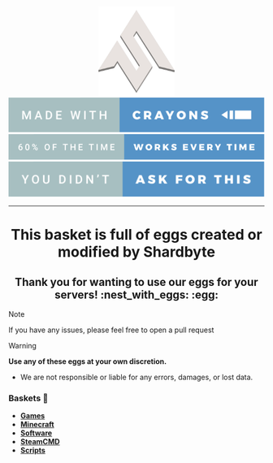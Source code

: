 <!--
#
#
###########################
#                         #
#  Saint @ Shardbyte.com  #
#                         #
###########################
# Author: Shardbyte (Saint)
#
#
-->

<div id="header" align="center">
  <img src="https://raw.githubusercontent.com/Shardbyte/Shardbyte/main/img/logo-shardbyte-master-light.webp" alt="logo-shardbyte" width="150"/>
</div>

<div id="sub-header-1" align="center">
  <img src="img/crayons-shardbyte.svg" alt="crayons-shardbyte"/>
  <img src="img/60-percent-shardbyte.svg" alt="60-percent-shardbyte"/>
  <img src="img/didnt-ask-shardbyte.svg" alt="didnt-ask-shardbyte"/>
</div>

---

<h1 align="center">
  This basket is full of eggs created or modified by Shardbyte
</h1>

<h2 align="center">
  Thank you for wanting to use our eggs for your servers! :nest_with_eggs: :egg:
</h2>

> [!NOTE]
> If you have any issues, please feel free to open a pull request

> [!WARNING]
> **Use any of these eggs at your own discretion.**
> - We are not responsible or liable for any errors, damages, or lost data.

### Baskets :nest_with_eggs:

- **[Games](https://github.com/Shardbyte/shardbyte-egg-basket/games)**
- **[Minecraft](https://github.com/Shardbyte/shardbyte-egg-basket/minecraft)**
- **[Software](https://github.com/Shardbyte/shardbyte-egg-basket/software)**
- **[SteamCMD](https://github.com/Shardbyte/shardbyte-egg-basket/steamcmd)**
- **[Scripts](https://github.com/Shardbyte/shardbyte-egg-basket/scripts)**

<!--
  # Image Credits
    https://shardbyte.com/
    https://forthebadge.com/
-->